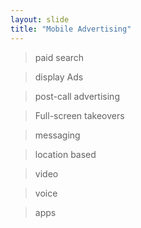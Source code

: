 ```yaml
---
layout: slide
title: "Mobile Advertising"
---
```

> paid search 

> display Ads

> post-call advertising

> Full-screen takeovers

> messaging

> location based

> video

> voice

> apps

